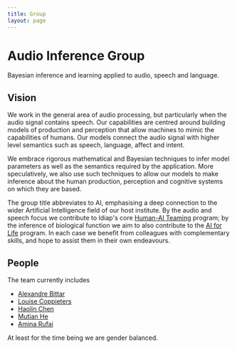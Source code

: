 ```yaml
---
title: Group
layout: page
---
```


# Audio Inference Group

Bayesian inference and learning applied to audio, speech and language.

## Vision

We work in the general area of audio processing, but particularly when the audio signal contains speech.  Our capabilities are centred around building models of production and perception that allow machines to mimic the capabilities of humans.  Our models connect the audio signal with higher level semantics such as speech, language, affect and intent.

We embrace rigorous mathematical and Bayesian techniques to infer model parameters as well as the semantics required by the application.  More speculatively, we also use such techniques to allow our models to make inference about the human production, perception and cognitive systems on which they are based.

The group title abbreviates to AI, emphasising a deep connection to the wider Artificial Intelligence field of our host institute.  By the audio and speech focus we contribute to Idiap's core [Human-AI Teaming](https://www.idiap.ch/en/scientific-research/human-ai-teaming) program; by the inference of biological function we aim to also contribute to the [AI for Life](https://www.idiap.ch/en/scientific-research/ai-for-life) program.  In each case we benefit from colleagues with complementary skills, and hope to assist them in their own endeavours.

## People

The team currently includes

* [Alexandre Bittar](https://www.idiap.ch/~abittar/)
* [Louise Coppieters](https://www.idiap.ch/~lcoppieters/)
* [Haolin Chen](https://www.idiap.ch/~hchen/)
* [Mutian He](https://www.idiap.ch/~mhe/)
* [Amina Rufai](https://www.idiap.ch/~arufai/)

At least for the time being we are gender balanced.

